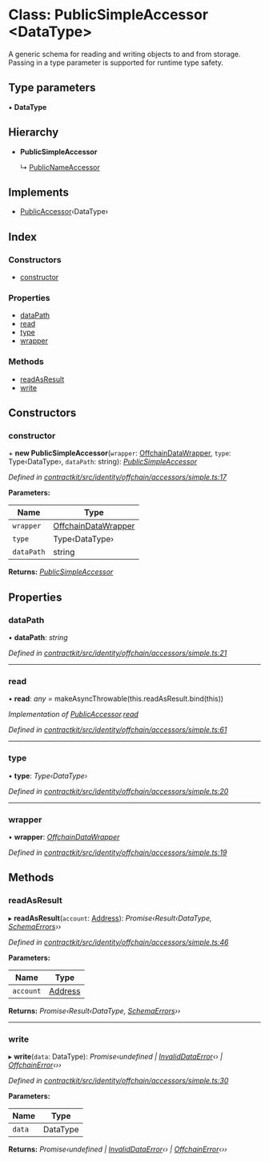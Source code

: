 # Class: PublicSimpleAccessor <**DataType**>

A generic schema for reading and writing objects to and from storage. Passing
in a type parameter is supported for runtime type safety.

## Type parameters

▪ **DataType**

## Hierarchy

* **PublicSimpleAccessor**

  ↳ [PublicNameAccessor](_identity_offchain_accessors_name_.publicnameaccessor.md)

## Implements

* [PublicAccessor](../interfaces/_identity_offchain_accessors_interfaces_.publicaccessor.md)‹DataType›

## Index

### Constructors

* [constructor](_identity_offchain_accessors_simple_.publicsimpleaccessor.md#constructor)

### Properties

* [dataPath](_identity_offchain_accessors_simple_.publicsimpleaccessor.md#datapath)
* [read](_identity_offchain_accessors_simple_.publicsimpleaccessor.md#read)
* [type](_identity_offchain_accessors_simple_.publicsimpleaccessor.md#type)
* [wrapper](_identity_offchain_accessors_simple_.publicsimpleaccessor.md#wrapper)

### Methods

* [readAsResult](_identity_offchain_accessors_simple_.publicsimpleaccessor.md#readasresult)
* [write](_identity_offchain_accessors_simple_.publicsimpleaccessor.md#write)

## Constructors

###  constructor

\+ **new PublicSimpleAccessor**(`wrapper`: [OffchainDataWrapper](_identity_offchain_data_wrapper_.offchaindatawrapper.md), `type`: Type‹DataType›, `dataPath`: string): *[PublicSimpleAccessor](_identity_offchain_accessors_simple_.publicsimpleaccessor.md)*

*Defined in [contractkit/src/identity/offchain/accessors/simple.ts:17](https://github.com/celo-org/celo-monorepo/blob/master/packages/contractkit/src/identity/offchain/accessors/simple.ts#L17)*

**Parameters:**

Name | Type |
------ | ------ |
`wrapper` | [OffchainDataWrapper](_identity_offchain_data_wrapper_.offchaindatawrapper.md) |
`type` | Type‹DataType› |
`dataPath` | string |

**Returns:** *[PublicSimpleAccessor](_identity_offchain_accessors_simple_.publicsimpleaccessor.md)*

## Properties

###  dataPath

• **dataPath**: *string*

*Defined in [contractkit/src/identity/offchain/accessors/simple.ts:21](https://github.com/celo-org/celo-monorepo/blob/master/packages/contractkit/src/identity/offchain/accessors/simple.ts#L21)*

___

###  read

• **read**: *any* = makeAsyncThrowable(this.readAsResult.bind(this))

*Implementation of [PublicAccessor](../interfaces/_identity_offchain_accessors_interfaces_.publicaccessor.md).[read](../interfaces/_identity_offchain_accessors_interfaces_.publicaccessor.md#read)*

*Defined in [contractkit/src/identity/offchain/accessors/simple.ts:61](https://github.com/celo-org/celo-monorepo/blob/master/packages/contractkit/src/identity/offchain/accessors/simple.ts#L61)*

___

###  type

• **type**: *Type‹DataType›*

*Defined in [contractkit/src/identity/offchain/accessors/simple.ts:20](https://github.com/celo-org/celo-monorepo/blob/master/packages/contractkit/src/identity/offchain/accessors/simple.ts#L20)*

___

###  wrapper

• **wrapper**: *[OffchainDataWrapper](_identity_offchain_data_wrapper_.offchaindatawrapper.md)*

*Defined in [contractkit/src/identity/offchain/accessors/simple.ts:19](https://github.com/celo-org/celo-monorepo/blob/master/packages/contractkit/src/identity/offchain/accessors/simple.ts#L19)*

## Methods

###  readAsResult

▸ **readAsResult**(`account`: [Address](../modules/_base_.md#address)): *Promise‹Result‹DataType, [SchemaErrors](../modules/_identity_offchain_accessors_errors_.md#schemaerrors)››*

*Defined in [contractkit/src/identity/offchain/accessors/simple.ts:46](https://github.com/celo-org/celo-monorepo/blob/master/packages/contractkit/src/identity/offchain/accessors/simple.ts#L46)*

**Parameters:**

Name | Type |
------ | ------ |
`account` | [Address](../modules/_base_.md#address) |

**Returns:** *Promise‹Result‹DataType, [SchemaErrors](../modules/_identity_offchain_accessors_errors_.md#schemaerrors)››*

___

###  write

▸ **write**(`data`: DataType): *Promise‹undefined | [InvalidDataError](_identity_offchain_accessors_errors_.invaliddataerror.md)‹› | [OffchainError](_identity_offchain_accessors_errors_.offchainerror.md)‹››*

*Defined in [contractkit/src/identity/offchain/accessors/simple.ts:30](https://github.com/celo-org/celo-monorepo/blob/master/packages/contractkit/src/identity/offchain/accessors/simple.ts#L30)*

**Parameters:**

Name | Type |
------ | ------ |
`data` | DataType |

**Returns:** *Promise‹undefined | [InvalidDataError](_identity_offchain_accessors_errors_.invaliddataerror.md)‹› | [OffchainError](_identity_offchain_accessors_errors_.offchainerror.md)‹››*
